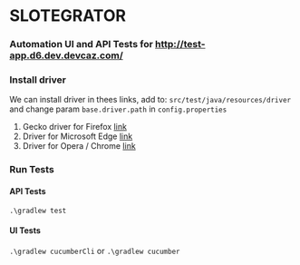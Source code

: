# SLOTEGRATOR

### Automation UI and API Tests for http://test-app.d6.dev.devcaz.com/

### Install driver

We can install driver in thees links, add to: ``src/test/java/resources/driver``
and change param ``base.driver.path`` in ``config.properties``

1. Gecko driver for Firefox [link](https://github.com/mozilla/geckodriver/releases)
2. Driver for Microsoft Edge [link](https://developer.microsoft.com/en-us/microsoft-edge/tools/webdriver/)
3. Driver for Opera / Chrome [link](https://chromedriver.chromium.org/)

### Run Tests

#### API Tests

```.\gradlew test```

#### UI Tests

```.\gradlew cucumberCli```
or
```.\gradlew cucumber```


